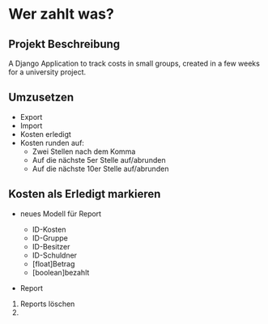 # Wer zahlt was?
## Projekt Beschreibung
A Django Application to track costs in small groups, created in a few weeks for a university project.

## Umzusetzen
* Export
* Import
* Kosten erledigt
* Kosten runden auf:
  * Zwei Stellen nach dem Komma
  * Auf die nächste 5er Stelle auf/abrunden
  * Auf die nächste 10er Stelle auf/abrunden
## Kosten als Erledigt markieren
* neues Modell für Report
  * ID-Kosten
  * ID-Gruppe
  * ID-Besitzer
  * ID-Schuldner
  * [float]Betrag
  * [boolean]bezahlt

* Report
 1. Reports löschen
 2.
